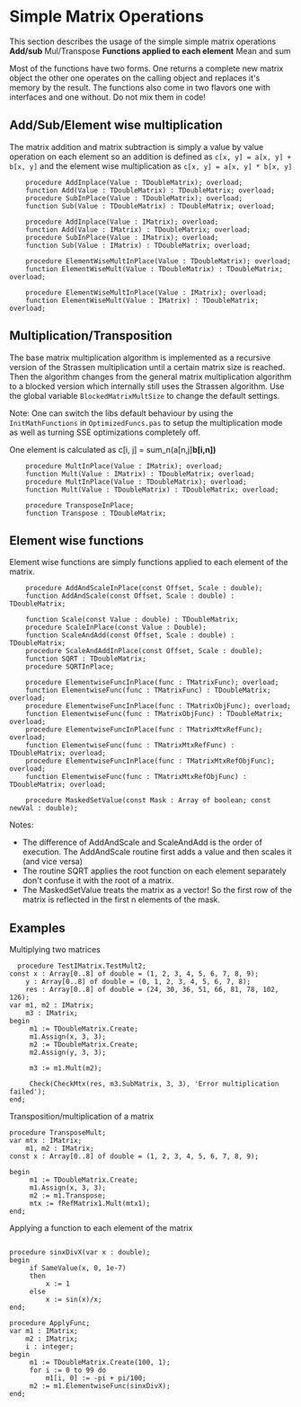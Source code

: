 # Simple Matrix Operations #

This section describes the usage of the simple simple matrix operations
**Add/sub** Mul/Transpose
**Functions applied to each element** Mean and sum

Most of the functions have two forms. One returns a complete new matrix object the other one operates on the calling object and replaces it's memory by the result. The functions also come in two flavors one with interfaces and one without. Do not mix them in code!

## Add/Sub/Element wise multiplication ##

The matrix addition and matrix subtraction is simply a value by
value operation on each element so an addition is defined as
`c[x, y] = a[x, y] + b[x, y]` and the element wise multiplication as
`c[x, y] = a[x, y] * b[x, y]`

```
    procedure AddInplace(Value : TDoubleMatrix); overload;
    function Add(Value : TDoubleMatrix) : TDoubleMatrix; overload;
    procedure SubInPlace(Value : TDoubleMatrix); overload;
    function Sub(Value : TDoubleMatrix) : TDoubleMatrix; overload;
    
    procedure AddInplace(Value : IMatrix); overload;
    function Add(Value : IMatrix) : TDoubleMatrix; overload;
    procedure SubInPlace(Value : IMatrix); overload;
    function Sub(Value : IMatrix) : TDoubleMatrix; overload;

    procedure ElementWiseMultInPlace(Value : TDoubleMatrix); overload;
    function ElementWiseMult(Value : TDoubleMatrix) : TDoubleMatrix; overload;
     
    procedure ElementWiseMultInPlace(Value : IMatrix); overload;
    function ElementWiseMult(Value : IMatrix) : TDoubleMatrix; overload;
```

## Multiplication/Transposition ##

The base matrix multiplication algorithm is implemented as a recursive version of the Strassen multiplication until a certain matrix size is reached. Then the algorithm changes from the general matrix multiplication algorithm to a blocked version which internally still uses the Strassen algorithm. Use the global variable `BlockedMatrixMultSize` to change the default settings.

Note: One can switch the libs default behaviour by using the `InitMathFunctions` in `OptimizedFuncs.pas` to setup the multiplication mode as well as turning SSE optimizations completely off.

One element is calculated as c[i, j] = sum\_n(a[n,j]**b[i,n])**

```
    procedure MultInPlace(Value : IMatrix); overload;
    function Mult(Value : IMatrix) : TDoubleMatrix; overload;
    procedure MultInPlace(Value : TDoubleMatrix); overload;
    function Mult(Value : TDoubleMatrix) : TDoubleMatrix; overload;

    procedure TransposeInPlace;
    function Transpose : TDoubleMatrix;
```

## Element wise functions ##

Element wise functions are simply functions applied to each element of the matrix.

```
    procedure AddAndScaleInPlace(const Offset, Scale : double);
    function AddAndScale(const Offset, Scale : double) : TDoubleMatrix;

    function Scale(const Value : double) : TDoubleMatrix;
    procedure ScaleInPlace(const Value : Double);
    function ScaleAndAdd(const Offset, Scale : double) : TDoubleMatrix;
    procedure ScaleAndAddInPlace(const Offset, Scale : double);
    function SQRT : TDoubleMatrix;
    procedure SQRTInPlace;

    procedure ElementwiseFuncInPlace(func : TMatrixFunc); overload;
    function ElementwiseFunc(func : TMatrixFunc) : TDoubleMatrix; overload;
    procedure ElementwiseFuncInPlace(func : TMatrixObjFunc); overload;
    function ElementwiseFunc(func : TMatrixObjFunc) : TDoubleMatrix; overload;
    procedure ElementwiseFuncInPlace(func : TMatrixMtxRefFunc); overload;
    function ElementwiseFunc(func : TMatrixMtxRefFunc) : TDoubleMatrix; overload;
    procedure ElementwiseFuncInPlace(func : TMatrixMtxRefObjFunc); overload;
    function ElementwiseFunc(func : TMatrixMtxRefObjFunc) : TDoubleMatrix; overload;

    procedure MaskedSetValue(const Mask : Array of boolean; const newVal : double);
```

Notes:
  * The difference of AddAndScale and ScaleAndAdd is the order of execution. The AddAndScale routine first adds a value and then scales it (and vice versa)
  * The routine SQRT applies the root function on each element separately don't confuse it with the root of a matrix.
  * The MaskedSetValue treats the matrix as a vector! So the first row of the matrix is reflected in the first n elements of the mask.

## Examples ##

Multiplying two matrices

```
  procedure TestIMatrix.TestMult2;
const x : Array[0..8] of double = (1, 2, 3, 4, 5, 6, 7, 8, 9);
    y : Array[0..8] of double = (0, 1, 2, 3, 4, 5, 6, 7, 8);
    res : Array[0..8] of double = (24, 30, 36, 51, 66, 81, 78, 102, 126);
var m1, m2 : IMatrix;
    m3 : IMatrix;
begin
     m1 := TDoubleMatrix.Create;
     m1.Assign(x, 3, 3);
     m2 := TDoubleMatrix.Create;
     m2.Assign(y, 3, 3);

     m3 := m1.Mult(m2);

     Check(CheckMtx(res, m3.SubMatrix, 3, 3), 'Error multiplication failed');
end;
```

Transposition/multiplication of a matrix

```
procedure TransposeMult;
var mtx : IMatrix;
    m1, m2 : IMatrix;
const x : Array[0..8] of double = (1, 2, 3, 4, 5, 6, 7, 8, 9);

begin
     m1 := TDoubleMatrix.Create; 
     m1.Assign(x, 3, 3);
     m2 := m1.Transpose;
     mtx := fRefMatrix1.Mult(mtx1);
end;
```

Applying a function to each element of the matrix

```

procedure sinxDivX(var x : double);
begin
     if SameValue(x, 0, 1e-7)
     then 
         x := 1
     else
         x := sin(x)/x;
end;

procedure ApplyFunc;
var m1 : IMatrix;
    m2 : IMatrix;
    i : integer;
begin
     m1 := TDoubleMatrix.Create(100, 1); 
     for i := 0 to 99 do
         m1[i, 0] := -pi + pi/100;
     m2 := m1.ElementwiseFunc(sinxDivX);
end;
```